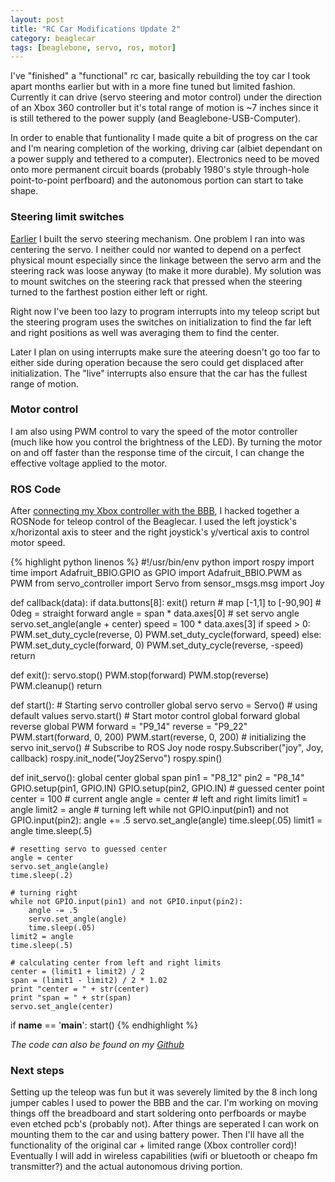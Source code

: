 ```yaml
---
layout: post
title: "RC Car Modifications Update 2"
category: beaglecar
tags: [beaglebone, servo, ros, motor]
---
```


I've "finished" a "functional" rc car, basically rebuilding the toy car I took
apart months earlier but with in a more fine tuned but limited fashion.
Currently it can drive (servo steering and motor control) under the direction of
an Xbox 360 controller but it's total range of motion is ~7 inches since it is
still tethered to the power supply (and Beaglebone-USB-Computer).

In order to enable that funtionality I made quite a bit of progress on the car
and I'm nearing completion of the working, driving car (albiet dependant on a
power supply and tethered to a computer). Electronics need to be moved onto more
permanent circuit boards (probably 1980's style through-hole point-to-point
perfboard) and the autonomous portion can start to take shape.

### Steering limit switches

[Earlier](/beaglecar/rc-mod-update-1.html) I built the servo steering mechanism.
One problem I ran into was centering the servo. I neither could nor wanted to
depend on a perfect physical mount especially since the linkage between the
servo arm and the steering rack was loose anyway (to make it more durable). My
solution was to mount switches on the steering rack that pressed when the
steering turned to the farthest postion either left or right.

Right now I've been too lazy to program interrupts into my teleop script but the
steering program uses the switches on initialization to find the far left and
right positions as well was averaging them to find the center.

Later I plan on using interrupts make sure the ateering doesn't go too far to
either side during operation because the sero could get displaced after
initialization. The "live" interrupts also ensure that the car has the fullest
range of motion.

### Motor control

I am also using PWM control to vary the speed of the motor controller (much like
how you control the brightness of the LED). By turning the motor on and off
faster than the response time of the circuit, I can change the effective
voltage applied to the motor.

### ROS Code

After [connecting my Xbox controller with the BBB](xbox-controller-ros.html), I
hacked together a ROSNode for teleop control of the Beaglecar. I used the
left joystick's x/horizontal axis to steer and the right joystick's y/vertical
axis to control motor speed.

{% highlight python linenos %}
#!/usr/bin/env python
import rospy
import time
import Adafruit_BBIO.GPIO as GPIO
import Adafruit_BBIO.PWM as PWM
from servo_controller import Servo
from sensor_msgs.msg import Joy

def callback(data):
    if data.buttons[8]:
        exit()
        return
    # map [-1,1] to [-90,90]
    # 0deg = straight forward
    angle = span * data.axes[0]
    # set servo angle
    servo.set_angle(angle + center)
    speed = 100 * data.axes[3]
    if speed > 0:
        PWM.set_duty_cycle(reverse, 0)
        PWM.set_duty_cycle(forward, speed)
    else:
        PWM.set_duty_cycle(forward, 0)
        PWM.set_duty_cycle(reverse, -speed)
    return

def exit():
    servo.stop()
    PWM.stop(forward)
    PWM.stop(reverse)
    PWM.cleanup()
    return

def start():
    # Starting servo controller
    global servo
    servo = Servo() # using default values
    servo.start()
    # Start motor control
    global forward
    global reverse
    global PWM
    forward = "P9_14"
    reverse = "P9_22"
    PWM.start(forward, 0, 200)
    PWM.start(reverse, 0, 200)
    # initializing the servo
    init_servo()
    # Subscribe to ROS Joy node
    rospy.Subscriber("joy", Joy, callback)
    rospy.init_node("Joy2Servo")
    rospy.spin()
    
def init_servo():
    global center
    global span
    pin1 = "P8_12"
    pin2 = "P8_14"
    GPIO.setup(pin1, GPIO.IN)
    GPIO.setup(pin2, GPIO.IN)
    # guessed center point
    center = 100
    # current angle
    angle = center
    # left and right limits
    limit1 = angle
    limit2 = angle
    # turning left
    while not GPIO.input(pin1) and not GPIO.input(pin2):
        angle += .5
        servo.set_angle(angle)
        time.sleep(.05)
    limit1 = angle
    time.sleep(.5)

    # resetting servo to guessed center
    angle = center
    servo.set_angle(angle)
    time.sleep(.2)

    # turning right
    while not GPIO.input(pin1) and not GPIO.input(pin2):
        angle -= .5
        servo.set_angle(angle)
        time.sleep(.05)
    limit2 = angle
    time.sleep(.5)

    # calculating center from left and right limits
    center = (limit1 + limit2) / 2
    span = (limit1 - limit2) / 2 * 1.02
    print "center = " + str(center)
    print "span = " + str(span)
    servo.set_angle(center)

if __name__ == '__main__':
    start()
{% endhighlight %}

_The code can also be found on my [Github](https://github.com/BunsenMcDubbs/beaglecar/blob/master/src/joystick-tests/teleop.py)_

### Next steps

Setting up the teleop was fun but it was severely limited by the 8 inch long
jumper cables I used to power the BBB and the car. I'm working on moving things
off the breadboard and start soldering onto perfboards or maybe even etched
pcb's (probably not). After things are seperated I can work on mounting them to
the car and using battery power. Then I'll have all the functionality of the
original car + limited range (Xbox controller cord)! Eventually I will add in
wireless capabilities (wifi or bluetooth or cheapo fm transmitter?) and the
actual autonomous driving portion.

